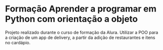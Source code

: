 # Formação Aprender a programar em Python com orientação a objeto

Projeto realizado durante o curso de formação da Alura.
Utilizar a POO para a criação de um app de delivery, a partir da adição de restaurantes e itens no cardápio.
